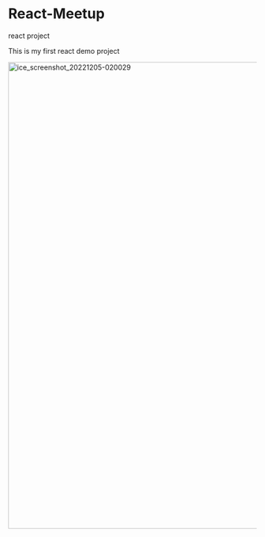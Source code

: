 # React-Meetup
react project

This is my first react demo project


<img width="944" alt="ice_screenshot_20221205-020029" src="https://user-images.githubusercontent.com/94166330/205524297-86c1b250-5b6a-486e-9e70-7ad1fdc9ed2d.png">
